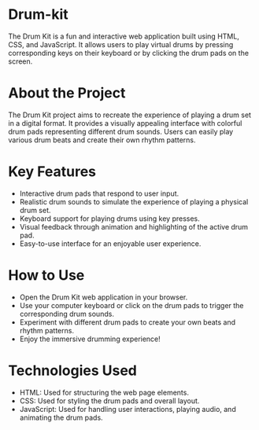 # Drum-kit
The Drum Kit is a fun and interactive web application built using HTML, CSS, and JavaScript. It allows users to play virtual drums by pressing corresponding keys on their keyboard or by clicking the drum pads on the screen.

# About the Project
The Drum Kit project aims to recreate the experience of playing a drum set in a digital format. It provides a visually appealing interface with colorful drum pads representing different drum sounds. Users can easily play various drum beats and create their own rhythm patterns.

# Key Features
- Interactive drum pads that respond to user input.
- Realistic drum sounds to simulate the experience of playing a physical drum set.
- Keyboard support for playing drums using key presses.
- Visual feedback through animation and highlighting of the active drum pad.
- Easy-to-use interface for an enjoyable user experience.

# How to Use
- Open the Drum Kit web application in your browser.
- Use your computer keyboard or click on the drum pads to trigger the corresponding drum sounds.
- Experiment with different drum pads to create your own beats and rhythm patterns.
- Enjoy the immersive drumming experience!

# Technologies Used
- HTML: Used for structuring the web page elements.
- CSS: Used for styling the drum pads and overall layout.
- JavaScript: Used for handling user interactions, playing audio, and animating the drum pads.

